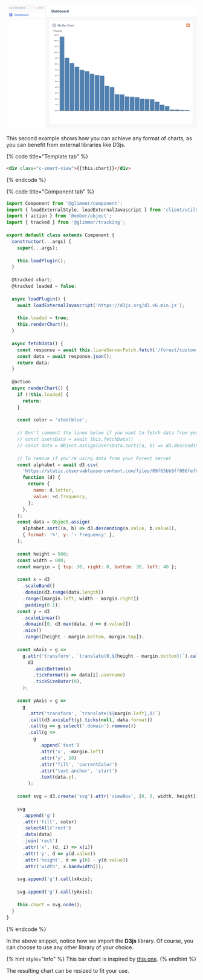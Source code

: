 ![](../../assets/smart-chart-bar.png)

This second example shows how you can achieve any format of charts, as you can benefit from external libraries like D3js.

{% code title="Template tab" %}

```html
<div class="c-smart-view">{{this.chart}}</div>
```

{% endcode %}

{% code title="Component tab" %}

```javascript
import Component from '@glimmer/component';
import { loadExternalStyle, loadExternalJavascript } from 'client/utils/smart-view-utils';
import { action } from '@ember/object';
import { tracked } from '@glimmer/tracking';

export default class extends Component {
  constructor(...args) {
    super(...args);

    this.loadPlugin();
  }

  @tracked chart;
  @tracked loaded = false;

  async loadPlugin() {
    await loadExternalJavascript('https://d3js.org/d3.v6.min.js');

    this.loaded = true;
    this.renderChart();
  }

  async fetchData() {
    const response = await this.lianaServerFetch.fetch('/forest/custom-data', {});
    const data = await response.json();
    return data;
  }

  @action
  async renderChart() {
    if (!this.loaded) {
      return;
    }

    const color = 'steelblue';

    // Don't comment the lines below if you want to fetch data from your Forest server
    // const usersData = await this.fetchData()
    // const data = Object.assign(usersData.sort((a, b) => d3.descending(a.points, b.points)), {format: "%", y: "↑ Frequency"})

    // To remove if you're using data from your Forest server
    const alphabet = await d3.csv(
      'https://static.observableusercontent.com/files/09f63bb9ff086fef80717e2ea8c974f918a996d2bfa3d8773d3ae12753942c002d0dfab833d7bee1e0c9cd358cd3578c1cd0f9435595e76901508adc3964bbdc?response-content-disposition=attachment%3Bfilename*%3DUTF-8%27%27alphabet.csv',
      function (d) {
        return {
          name: d.letter,
          value: +d.frequency,
        };
      },
    );
    const data = Object.assign(
      alphabet.sort((a, b) => d3.descending(a.value, b.value)),
      { format: '%', y: '↑ Frequency' },
    );

    const height = 500;
    const width = 800;
    const margin = { top: 30, right: 0, bottom: 30, left: 40 };

    const x = d3
      .scaleBand()
      .domain(d3.range(data.length))
      .range([margin.left, width - margin.right])
      .padding(0.1);
    const y = d3
      .scaleLinear()
      .domain([0, d3.max(data, d => d.value)])
      .nice()
      .range([height - margin.bottom, margin.top]);

    const xAxis = g =>
      g.attr('transform', `translate(0,${height - margin.bottom})`).call(
        d3
          .axisBottom(x)
          .tickFormat(i => data[i].username)
          .tickSizeOuter(0),
      );

    const yAxis = g =>
      g
        .attr('transform', `translate(${margin.left},0)`)
        .call(d3.axisLeft(y).ticks(null, data.format))
        .call(g => g.select('.domain').remove())
        .call(g =>
          g
            .append('text')
            .attr('x', -margin.left)
            .attr('y', 10)
            .attr('fill', 'currentColor')
            .attr('text-anchor', 'start')
            .text(data.y),
        );

    const svg = d3.create('svg').attr('viewBox', [0, 0, width, height]);

    svg
      .append('g')
      .attr('fill', color)
      .selectAll('rect')
      .data(data)
      .join('rect')
      .attr('x', (d, i) => x(i))
      .attr('y', d => y(d.value))
      .attr('height', d => y(0) - y(d.value))
      .attr('width', x.bandwidth());

    svg.append('g').call(xAxis);

    svg.append('g').call(yAxis);

    this.chart = svg.node();
  }
}
```

{% endcode %}

In the above snippet, notice how we import the **D3js** library. Of course, you can choose to use any other library of your choice.

{% hint style="info" %}
This bar chart is inspired by [this one](https://observablehq.com/@d3/bar-chart).
{% endhint %}

The resulting chart can be resized to fit your use.
